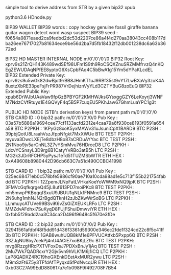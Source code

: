 simple tool to derive address from STB by a given bip32 xpub

python3.6 HDnode.py 

BIP39 WALLET
BIP39 words               : copy hockey genuine fossil giraffe banana guitar wagon detect word wasp suspect
BIP39 seed                : f0654a9871eaed2ca9fedbd2dc53d2207ce86a4f4d270aa38043cc408b117dba26ee76717027b81634ece9be56d2ba7d5fb18432f12db001238dc6a63b3672ed


BIP32 HD MASTER INTERNAL NODE m/0'/0'/0'/0
BIP32 Root             Key: xprv9s21ZrQH143K489wdSEf98UFm1S9th9RoCSQXZnuSRZMMfrvzQ4nKQEgZEWUDAqNPfEE8yptoG6XsCpbFAq4C5bBwA1g15Ym5dYPaKLcdEL
BIP32 Extended Private Key: xprv9zs9u5wGk82dwBjot9rBB8JHmKT1uJ9RBf35st9vY17LwBXaVy3zoK4A8uxtzXbRE33peFsjFrPR987VrDejhiznVyYLd3CZTYBuG8zoEuQ
BIP32 Extended Public  Key: xpub6DrWJbUAaVaw9fpGzBPBYGF2KMHWJksGYsxggGZY6LeKoyrj3WNFM7NdzCVfRtuys1E4GQVyF4q5B5P7cuqEU5PKhJaw67GhmLuaYPC1g3t


PUBLIC HD NODE (STB's derivation keys) from parent path m/0'/0'/0'/0
STB CARD ID   : 0    bip32 path: m/0'/0'/0'/0/0    Pub Key : 03a57b5886a19694cee77cf1133acfd2312e4caa79a6f930ce8193f0591a654a59
BTC P2PKH     : 1KPyGz8xoK5yxMAWv31uJsuniCpX1BARD9
BTC P2SH      : 39pbjQotU8LraahVszJfppNfgkt7MxXWUe
BTC TEST P2PKH: myuva3DwcLXEjTe8dbzH8o87aCRDuAYYac
BTC TEST P2SH : 2N1Noo9jv5arCnNL3Z7vYSmMvu76HDrceD8
LTC P2PKH     : LdcvYCSnsyL3D9rg6B1CatyYvRBo3atB5h
LTC P2SH      : MG2k3JDrRFCHP5yPysJ1eTd51TUZMSbWTR
ETH HEX       : 0xA49608b8980442D96cb663C7a51d490CCBC41998

STB CARD ID   : 1    bip32 path: m/0'/0'/0'/0/1    Pub Key : 025ec68471eb0c578bfe5986cf90ae710a10cda98ad1e5c713f155b221754fabdd
BTC P2PKH     : 12ZpemJLNpFatLVHkaKoeYoWWM9xNQ9jpK
BTC P2SH      : 3FMVcGqfkqrgeQ45jL8uf613PD7moiPKc8
BTC TEST P2PKH: mh5mwpPKBqgqfSxuU9JBUU1qNLkfFNMnc9
BTC TEST P2SH : 2N6uhg1mhNJN2rBgdQTknH2zJbZKwWrSoBG
LTC P2PKH     : LLnmuycATUVe99BSviK6vZsGiZXEUKLRFo
LTC P2SH      : MMZdvAFdhxi7SuKyqD8FUjFShuiDmwviYR
ETH HEX       : 0xfbb5f29add2aa3C34ca2D496f9648c5f670e3fDe

STB CARD ID   : 2    bip32 path: m/0'/0'/0'/0/2    Pub Key : 02941561afdbf48f5dd91d436f3361d59300e346ec2fde1f324cd22c8f5c41ff3b
BTC P2PKH     : 1GAB8wuhUQB8kM1e6PFVUCAtfxb5Pxpp6Q
BTC P2SH      : 33ZJgNU8by7cekPj4nU4ACiE7xoBKjLZ9c
BTC TEST P2PKH: mvg8RzzgHRcPXTVFoxDsJ7PDXxBnJy1jAq
BTC TEST P2SH : 2Mu7Wk7QADRcxrY2Gjv5vn9hVLK1M6j1iCQ
LTC P2PKH     : LaP8QADXZ4RC19hoGXEnkDEetAxMUR2ywu
LTC P2SH      : M9mSzFt6Z5y3TFfdAfTPyqxdSfPdNvcqUR
ETH HEX       : 0xb03C27A99EdD880617a7e1b098F9f492708F7B54


